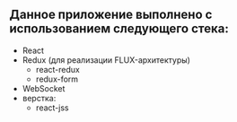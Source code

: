 ## Данное приложение выполнено c использованием следующего стека:

  - React
  - Redux (для реализации FLUX-архитектуры)
    - react-redux
    - redux-form
  - WebSocket  
  - верстка:
    - react-jss

